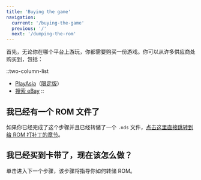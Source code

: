 ```yaml
---
title: 'Buying the game'
navigation:
  current: '/buying-the-game'
  previous: '/'
  next: '/dumping-the-rom'
---
```


首先，无论你在哪个平台上游玩，你都需要购买一份游戏。你可以从许多供应商处购买到，包括：

::two-column-list
* [PlayAsia](https://www.play-asia.com/suzumiya-haruhi-no-chokuretsu/13/70337q)（[限定版](https://www.play-asia.com/suzumiya-haruhi-no-chokuretsu-chou-sos-dandanin-collection/13/70337s)）
* [搜索 eBay](https://www.ebay.com/sch?&_nkw=Suzumiya+Haruhi+no+Chokuretsu)
::

## 我已经有一个 ROM 文件了
如果你已经完成了这个步骤并且已经转储了一个 `.nds` 文件，[点击这里直接跳转到给 ROM 打补丁的章节](/chokuretsu/guide/patching-the-rom)。

## 我已经买到卡带了，现在该怎么做？
单击进入下一个步骤，该步骤将指导你如何转储 ROM。